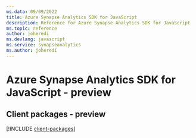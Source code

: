 ```yaml
---
ms.data: 09/09/2022
title: Azure Synapse Analytics SDK for JavaScript
description: Reference for Azure Synapse Analytics SDK for JavaScript
ms.topic: reference
author: joheredi
ms.devlang: javascript
ms.service: synapseanalytics
ms.author: joheredi
---
```

# Azure Synapse Analytics SDK for JavaScript - preview

## Client packages - preview
[!INCLUDE [client-packages](synapse-analytics-client-index.md)]